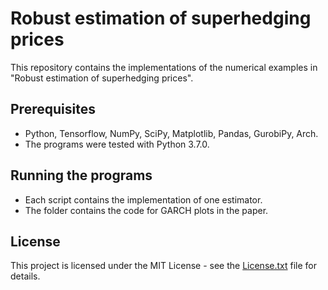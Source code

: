 # Robust estimation of superhedging prices 

This repository contains the implementations of the numerical examples in "Robust estimation of superhedging prices".

## Prerequisites

* Python, Tensorflow, NumPy, SciPy, Matplotlib, Pandas, GurobiPy, Arch.
* The programs were tested with Python 3.7.0.

## Running the programs

* Each script contains the implementation of one estimator.
* The folder contains the code for GARCH plots in the paper.

## License

This project is licensed under the MIT License - see the [License.txt](LICENSE) file for details.
